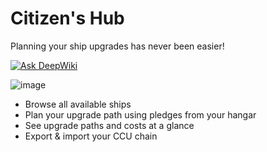 # Citizen's Hub

Planning your ship upgrades has never been easier!

[![Ask DeepWiki](https://deepwiki.com/badge.svg)](https://deepwiki.com/EduarteXD/citizenshub)

![image](https://github.com/user-attachments/assets/1cd00be3-62fb-49e5-90d2-56dba31c8dcd)

- Browse all available ships
- Plan your upgrade path using pledges from your hangar
- See upgrade paths and costs at a glance
- Export & import your CCU chain
